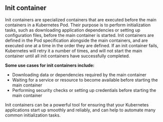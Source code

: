 ## Init container

Init containers are specialized containers that are executed before the main containers in a Kubernetes Pod. Their purpose is to perform initialization tasks, such as downloading application dependencies or setting up configuration files, before the main container is started.
Init containers are defined in the Pod specification alongside the main containers, and are executed one at a time in the order they are defined. If an init container fails, Kubernetes will retry it a number of times, and will not start the main container until all init containers have successfully completed.

**Some use cases for init containers include:**
-   Downloading data or dependencies required by the main container
- Waiting for a service or resource to become available before starting the main container
- Performing security checks or setting up credentials before starting the main container

Init containers can be a powerful tool for ensuring that your Kubernetes applications start up smoothly and reliably, and can help to automate many common initialization tasks.